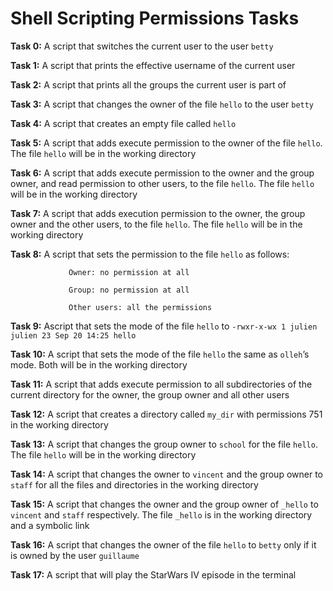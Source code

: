 # Shell Scripting Permissions Tasks 

**Task 0:** A script that switches the current user to the user `betty`

**Task 1:** A script that prints the effective username of the current user

**Task 2:** A script that prints all the groups the current user is part of

**Task 3:** A script that changes the owner of the file `hello` to the user `betty`

**Task 4:** A script that creates an empty file called `hello`

**Task 5:** A script that adds execute permission to the owner of the file `hello`. The file `hello` will be in the working directory

**Task 6:** A script that adds execute permission to the owner and the group owner, and read permission to other users, to the file `hello`. The file `hello` will be in the working directory

**Task 7:** A script that adds execution permission to the owner, the group owner and the other users, to the file `hello`. The file `hello` will be in the working directory

**Task 8:** A script that sets the permission to the file `hello` as follows:

                 Owner: no permission at all
                
                 Group: no permission at all
                
                 Other users: all the permissions

**Task 9:** Ascript that sets the mode of the file `hello` to `-rwxr-x-wx 1 julien julien 23 Sep 20 14:25 hello`

**Task 10:** A script that sets the mode of the file `hello` the same as ``olleh``’s mode. Both will be in the working directory

**Task 11:** A script that adds execute permission to all subdirectories of the current directory for the owner, the group owner and all other users

**Task 12:** A script that creates a directory called `my_dir` with permissions 751 in the working directory

**Task 13:** A script that changes the group owner to `school` for the file `hello`. The file `hello` will be in the working directory

**Task 14:** A script that changes the owner to `vincent` and the group owner to `staff` for all the files and directories in the working directory

**Task 15:** A script that changes the owner and the group owner of `_hello` to `vincent` and `staff` respectively. The file `_hello` is in the working directory and   a symbolic link

**Task 16:** A script that changes the owner of the file `hello` to `betty` only if it is owned by the user `guillaume`

**Task 17:** A script that will play the StarWars IV episode in the terminal

